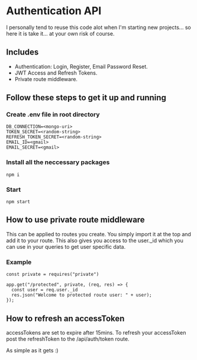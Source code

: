 # Authentication API 

I personally tend to reuse this code alot when I'm starting new projects... so here it is take it... at your own risk of course.

## Includes

* Authentication: Login, Register, Email Password Reset.
* JWT Access and Refresh Tokens.
* Private route middleware.

## Follow these steps to get it up and running

### Create .env file in root directory

```
DB_CONNECTION=<mongo-uri>
TOKEN_SECRET=<random-string>
REFRESH_TOKEN_SECRET=<random-string>
EMAIL_ID=<gmail>
EMAIL_SECRET=<gmail>
```
### Install all the neccessary packages

```npm i```

### Start

```npm start```


## How to use private route middleware

This can be applied to routes you create. You simply import it at the top and add it to your route. This also gives you access to the user._id which you can use in your queries to get user specific data.

### Example
```
const private = requires("private")

app.get("/protected", private, (req, res) => {
  const user = req.user._id
  res.json("Welcome to protected route user: " + user);
});
```

## How to refresh an accessToken

accessTokens are set to expire after 15mins. To refresh your accessToken post the refreshToken to the /api/auth/token route.

As simple as it gets :)

